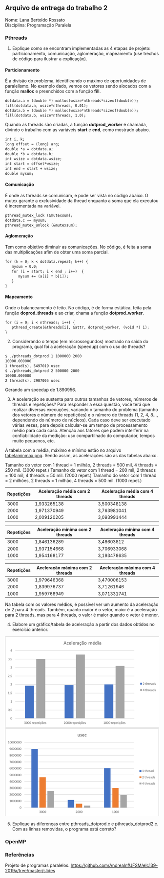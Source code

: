 ## Arquivo de entrega do trabalho 2

Nome: Lana Bertoldo Rossato  
Disciplina: Programação Paralela

### Pthreads

1. Explique como se encontram implementadas as 4 etapas de projeto: particionamento, comunicação, aglomeração, mapeamento (use trechos de código para ilustrar a explicação).
#### Particionamento 
É a divisão do problema, identificando o máximo de oportunidades de paralelismo. No exemplo dado, vemos os vetores sendo alocados com a função **malloc** e preenchidos com a função **fill**.
```
dotdata.a = (double *) malloc(wsize*nthreads*sizeof(double));
fill(dotdata.a, wsize*nthreads, 0.01);
dotdata.b = (double *) malloc(wsize*nthreads*sizeof(double));
fill(dotdata.b, wsize*nthreads, 1.0);
```
Quando as threads são criadas, a função **dotprod_worker** é chamada, divindo o trabalho com as variáveis **start** e **end**, como mostrado abaixo.
```
int i, k;
long offset = (long) arg;
double *a = dotdata.a;
double *b = dotdata.b;     
int wsize = dotdata.wsize;
int start = offset*wsize;
int end = start + wsize;
double mysum;
```
#### Comunicação
É onde as threads se comunicam, e pode ser vista no código abaixo. O mutex garante a exclusividade da thread enquanto a soma que ela executou é incrementada na variável.
```
pthread_mutex_lock (&mutexsum);
dotdata.c += mysum;
pthread_mutex_unlock (&mutexsum);
```
#### Aglomeração
Tem como objetivo diminuir as comunicações. No código, é feita a soma das multiplicações afim de obter uma soma parcial.
```
for (k = 0; k < dotdata.repeat; k++) {
   mysum = 0.0;
   for (i = start; i < end ; i++)  {
      mysum += (a[i] * b[i]);
   }
}
```
#### Mapeamento
Onde o balanceamento é feito. No código, é de forma estática, feita pela função **doprod_threads** e ao criar, chama a função **dotprod_worker**.
```
for (i = 0; i < nthreads; i++) {
   pthread_create(&threads[i], &attr, dotprod_worker, (void *) i);
}
```

2. Considerando o tempo (em microssegundos) mostrado na saída do programa, qual foi a aceleração (speedup) com o uso de threads?
```
$ ./pthreads_dotprod 1 1000000 2000
10000.000000
1 thread(s), 5497019 usec
$ ./pthreads_dotprod 2 500000 2000
10000.000000
2 thread(s), 2907005 usec
```
Gerando um speedup de 1.890956.

3. A aceleração se sustenta para outros tamanhos de vetores, números de threads e repetições? Para responder a essa questão, você terá que realizar diversas execuções, variando o tamanho do problema (tamanho dos vetores e número de repetições) e o número de threads (1, 2, 4, 8..., dependendo do número de núcleos). Cada caso deve ser executado várias vezes, para depois calcular-se um tempo de processamento médio para cada caso. Atenção aos fatores que podem interferir na confiabilidade da medição: uso compartilhado do computador, tempos muito pequenos, etc.

A tabela com a média, máximo e mínimo estão no arquivo [tabelaminmax.png](tabelaminmax.PNG). Sendo assim, as acelerações são as das tabelas abaixo.

Tamanho do vetor com 1 thread = 1 milhão, 2 threads = 500 mil, 4 threads = 250 mil. (3000 repet.)
Tamanho do vetor com 1 thread = 200 mil, 2 threads = 100 mil, 4 threads = 50 mil. (2000 repet.)
Tamanho do vetor com 1 thread = 2 milhões, 2 threads = 1 milhão, 4 threads = 500 mil. (1000 repet.)

Repetições | Aceleração média com 2 threads | Aceleração média com 4 threads
-----------|--------------------------------|-------------------------------
3000       |          1,933265138   	     |         3,500348138
2000       |          1,971370949	        |         3,763981041
1000       |          2,009120205	        |         3,093991444

Repetições | Aceleração mínima com 2 threads | Aceleração mínima com 4 threads
-----------|--------------------------------|-------------------------------
3000       |          1,846136289           |         3,48603812
2000       |          1,937154668	        |         3,706933068
1000       |          1,954168177           |      	3,193478635 

Repetições | Aceleração máxima com 2 threads | Aceleração máxima com 4 threads
-----------|--------------------------------|-------------------------------
3000       |          1,979646368           |      	3,470006153	
2000       |          1,839976737	        |         3,71261946
1000       |          1,959768949	        |         3,071331741

Na tabela com os valores médios, é possível ver um aumento da aceleração de 2 para 4 threads. Também, quanto maior é o vetor, maior é a aceleração para 2 threads, mas para 4 threads, o valor é maior quando o vetor é menor. 

4. Elabore um gráfico/tabela de aceleração a partir dos dados obtidos no exercício anterior.

![grafico1](grafico1.png)
![grafico2](grafico2.png)

5. Explique as diferenças entre pthreads_dotprod.c e pthreads_dotprod2.c. Com as linhas removidas, o programa está correto?

### OpenMP

### Referências
Projeto de programas paralelos. https://github.com/AndreaInfUFSM/elc139-2019a/tree/master/slides
